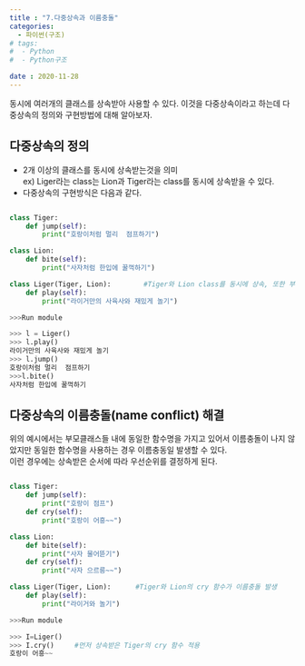 ```yaml
---
title : "7.다중상속과 이름충돌"
categories:
  - 파이썬(구조)
# tags:
#  - Python
#  - Python구조

date : 2020-11-28
---
```


동시에 여러개의 클래스를 상속받아 사용할 수 있다. 이것을 다중상속이라고 하는데 다중상속의 정의와 구현방법에 대해 알아보자.  

다중상속의 정의 
--- 

- 2개 이상의 클래스를 동시에 상속받는것을 의미  
ex) Liger라는 class는 Lion과 Tiger라는 class를 동시에 상속받을 수 있다.  
- 다중상속의 구현방식은 다음과 같다.  

```python 

class Tiger:
    def jump(self):
        print("호랑이처럼 멀리  점프하기")

class Lion:
    def bite(self):
        print("사자처럼 한입에 꿀꺽하기")

class Liger(Tiger, Lion):        #Tiger와 Lion class를 동시에 상속, 또한 부모클래스들끼리 이름충돌이 나지 않는다.
    def play(self):
        print("라이거만의 사육사와 재밌게 놀기")

>>>Run module 

>>> l = Liger()
>>> l.play()
라이거만의 사육사와 재밌게 놀기
>>> l.jump()
호랑이처럼 멀리  점프하기
>>>l.bite()
사자처럼 한입에 꿀꺽하기

```


다중상속의 이름충돌(name conflict) 해결 
--- 

위의 예시에서는 부모클래스들 내에 동일한 함수명을 가지고 있어서 이름충돌이 나지 않았지만 동일한 함수명을 사용하는 경우 이름충동일 발생할 수 있다.  
이런 경우에는 상속받은 순서에 따라 우선순위를 결정하게 된다.  

```python

class Tiger:
    def jump(self):
        print("호랑이 점프")
    def cry(self):
        print("호랑이 어흥~~")

class Lion:
    def bite(self):
        print("사자 물어뜯기")
    def cry(self):
        print("사자 으르릉~~")

class Liger(Tiger, Lion):      #Tiger와 Lion의 cry 함수가 이름충돌 발생
    def play(self):
        print("라이거와 놀기")

>>>Run module 

>>> I=Liger()
>>> I.cry()     #먼저 상속받은 Tiger의 cry 함수 적용
호랑이 어흥~~

```
